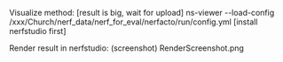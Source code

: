 

Visualize method:
    [result is big, wait for upload]
    ns-viewer --load-config /xxx/Church/nerf_data/nerf_for_eval/nerfacto/run/config.yml
    [install nerfstudio first]

Render result in nerfstudio: (screenshot)
    RenderScreenshot.png
